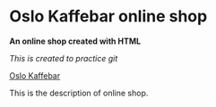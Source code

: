 # Oslo Kaffebar online shop

**An online shop created with HTML**

_This is created to practice git_

[Oslo Kaffebar](https://g.co/kgs/zz551p7)

This is the description of online shop.
